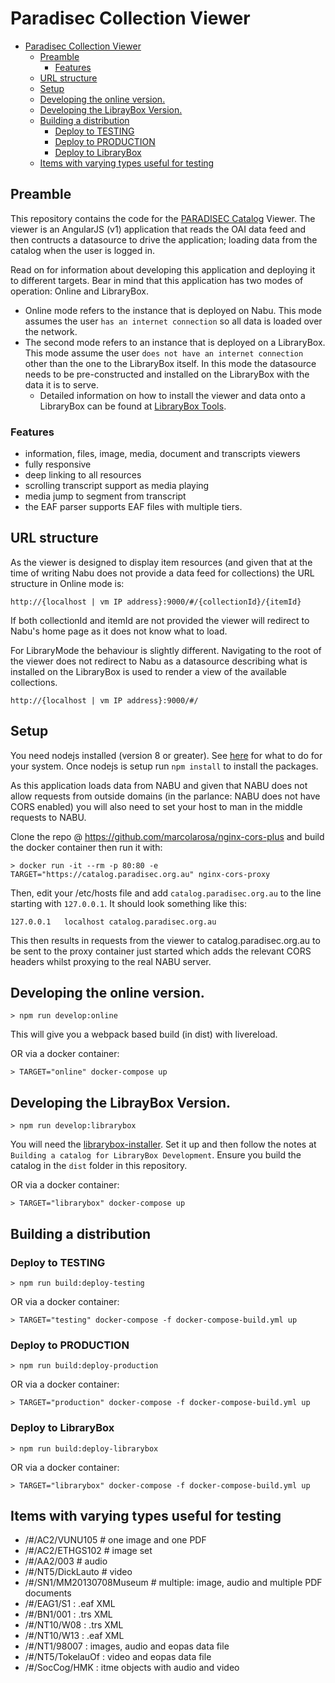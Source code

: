 # Paradisec Collection Viewer

<!-- TOC depthFrom:2 depthTo:6 withLinks:1 updateOnSave:1 orderedList:0 -->

- [Paradisec Collection Viewer](#paradisec-collection-viewer)
  - [Preamble](#preamble)
    - [Features](#features)
  - [URL structure](#url-structure)
  - [Setup](#setup)
  - [Developing the online version.](#developing-the-online-version)
  - [Developing the LibrayBox Version.](#developing-the-libraybox-version)
  - [Building a distribution](#building-a-distribution)
    - [Deploy to TESTING](#deploy-to-testing)
    - [Deploy to PRODUCTION](#deploy-to-production)
    - [Deploy to LibraryBox](#deploy-to-librarybox)
  - [Items with varying types useful for testing](#items-with-varying-types-useful-for-testing)

<!-- /TOC -->

## Preamble

This repository contains the code for the [PARADISEC Catalog](https://github.com/nabu-catalog/nabu) Viewer. The viewer is
an AngularJS (v1) application that reads the OAI data feed and then contructs
a datasource to drive the application; loading data from the catalog when
the user is logged in.

Read on for information about developing this application and deploying it
to different targets. Bear in mind that this application has two modes of
operation: Online and LibraryBox.

-   Online mode refers to the instance that is deployed on Nabu. This mode assumes the user `has an internet connection` so all data is loaded over
    the network.
-   The second mode refers to an instance that is deployed on a LibraryBox. This mode assume the user `does not have an internet connection` other than the one to the LibraryBox itself. In this mode the datasource needs to be pre-constructed and installed on the LibraryBox with the data it is to serve.
    -   Detailed information on how to install the viewer and data onto a LibraryBox can be found at [LibraryBox Tools](librarybox-tools/README.md).

### Features

-   information, files, image, media, document and transcripts viewers
-   fully responsive
-   deep linking to all resources
-   scrolling transcript support as media playing
-   media jump to segment from transcript
-   the EAF parser supports EAF files with multiple tiers.

## URL structure

As the viewer is designed to display item resources (and given that at the
time of writing Nabu does not provide a data feed for collections) the URL
structure in Online mode is:

```
http://{localhost | vm IP address}:9000/#/{collectionId}/{itemId}
```

If both collectionId and itemId are not provided the viewer will redirect
to Nabu's home page as it does not know what to load.

For LibraryMode the behaviour is slightly different. Navigating to the root
of the viewer does not redirect to Nabu as a datasource describing what is
installed on the LibraryBox is used to render a view of the available
collections.

```
http://{localhost | vm IP address}:9000/#/
```

## Setup

You need nodejs installed (version 8 or greater). See [here](https://nodejs.org/en/download/) for what to do for your
system. Once nodejs is setup run `npm install` to install the packages.

As this application loads data from NABU and given that NABU does not allow requests from outside domains (in
the parlance: NABU does not have CORS enabled) you will also need to set your host to man in the middle requests
to NABU.

Clone the repo @ https://github.com/marcolarosa/nginx-cors-plus and build the docker container then run it with:

```
> docker run -it --rm -p 80:80 -e TARGET="https://catalog.paradisec.org.au" nginx-cors-proxy
```

Then, edit your /etc/hosts file and add `catalog.paradisec.org.au` to the line starting with `127.0.0.1`. It should
look something like this:

```
127.0.0.1	localhost catalog.paradisec.org.au
```

This then results in requests from the viewer to catalog.paradisec.org.au to be sent to the proxy container just started
which adds the relevant CORS headers whilst proxying to the real NABU server.

## Developing the online version.

```
> npm run develop:online
```

This will give you a webpack based build (in dist) with livereload.

OR via a docker container:

```
> TARGET="online" docker-compose up
```

## Developing the LibrayBox Version.

```
> npm run develop:librarybox
```

You will need the [librarybox-installer](https://github.com/marcolarosa/pdsc-librarybox-installer). Set it up and then follow the notes at `Building a catalog for LibraryBox Development`. Ensure you build the
catalog in the `dist` folder in this repository.

OR via a docker container:

```
> TARGET="librarybox" docker-compose up
```

## Building a distribution

### Deploy to TESTING

```
> npm run build:deploy-testing
```

OR via a docker container:

```
> TARGET="testing" docker-compose -f docker-compose-build.yml up
```

### Deploy to PRODUCTION

```
> npm run build:deploy-production
```

OR via a docker container:

```
> TARGET="production" docker-compose -f docker-compose-build.yml up
```

### Deploy to LibraryBox

```
> npm run build:deploy-librarybox
```

OR via a docker container:

```
> TARGET="librarybox" docker-compose -f docker-compose-build.yml up
```

## Items with varying types useful for testing

-   /#/AC2/VUNU105 # one image and one PDF
-   /#/AC2/ETHGS102 # image set
-   /#/AA2/003 # audio
-   /#/NT5/DickLauto # video
-   /#/SN1/MM20130708Museum # multiple: image, audio and multiple PDF documents
-   /#/EAG1/S1 : .eaf XML
-   /#/BN1/001 : .trs XML
-   /#/NT10/W08 : .trs XML
-   /#/NT10/W13 : .eaf XML
-   /#/NT1/98007 : images, audio and eopas data file
-   /#/NT5/TokelauOf : video and eopas data file
-   /#/SocCog/HMK : itme objects with audio and video
